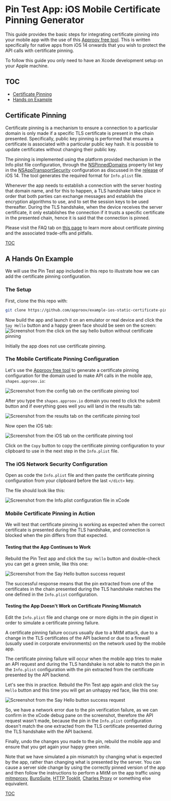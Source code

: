# Pin Test App: iOS Mobile Certificate Pinning Generator

This guide provides the basic steps for integrating certificate pinning into your mobile app with the use of this [Approov free tool](https://approov.io/tools/static-pinning). This is written specifically for native apps from iOS 14 onwards that you wish to protect the API calls with certificate pinning.

To follow this guide you only need to have an Xcode development setup on your Apple machine.


## TOC

* [Certificate Pinning](#certificate-pinning)
* [Hands on Example](#a-hands-on-example)

## Certificate Pinning

Certificate pinning is a mechanism to ensure a connection to a particular domain is only made if a specific TLS certificate is present in the chain presented. Specifically, public key pinning is performed that ensures a certificate is associated with a particular public key hash. It is possible to update certificates without changing their public key.

The pinning is implemented using the platform provided mechanism in the Info plist file configuration, through the [NSPinnedDomains](https://developer.apple.com/documentation/bundleresources/information_property_list/nsapptransportsecurity/nspinneddomains) property list key in the [NSAppTransportSecurity](https://developer.apple.com/documentation/bundleresources/information_property_list/nsapptransportsecurity) configuration as discussed in the [release](https://developer.apple.com/news/?id=g9ejcf8y) of iOS 14. The tool generates the required format for `Info.plist` file.

Whenever the app needs to establish a connection with the server hosting that domain name, and for this to happen, a TLS handshake takes place in order that both parties can exchange messages and establish the encryption algorithms to use, and to set the session keys to be used thereafter. During the TLS handshake, when the device receives the server certificate, it only establishes the connection if it trusts a specific certificate in the presented chain, hence it is said that the connection is pinned.

Please visit the FAQ tab on [this page](https://approov.io/tools/static-pinning) to learn more about certificate pinning and the associated trade-offs and pitfalls.

[TOC](#toc)


## A Hands On Example

We will use the Pin Test app included in this repo to illustrate how we can add the certificate pinning configuration.

### The Setup

First, clone the this repo with:

```bash
git clone https://github.com/approov/example-ios-static-certificate-pinning.git
```

Now build the app and launch it on an emulator or real device and click the `Say Hello` button and a happy green face should be seen on the screen:
![Screenshot from the click on the say hello button without certificate pinning](./readme-images/say-hello-success-without-certificate-pinning.png)

Initially the app does not use certificate pinning.


### The Mobile Certificate Pinning Configuration

Let's use the [Approov free tool](https://approov.io/tools/static-pinning) to generate a certificate pinning configuration for the domain used to make API calls in the mobile app, `shapes.approov.io`:

![Screenshot from the config tab on the certificate pinning tool](./readme-images/certificate-pinning-tool-config-tab.png)

After you type the `shapes.approov.io` domain you need to click the submit button and if everything goes well you will land in the results tab:

![Screenshot from the results tab on the certificate pinning tool](./readme-images/certificate-pinning-tool-results-tab.png)

Now open the iOS tab:

![Screenshot from the iOS tab on the certificate pinning tool](./readme-images/certificate-pinning-tool-ios-tab.png)

Click on the `Copy` button to copy the certificate pinning configuration to your clipboard to use in the next step in the `Info.plist` file.


### The iOS Network Security Configuration

Open as code the `Info.plist` file and then paste the certificate pinning configuration from your clipboard before the last `</dict>` key.

The file should look like this:

![Screenshot from the Info.plist configuration file in xCode](./readme-images/ios-info-plist-configuration-file.png)

### Mobile Certificate Pinning in Action

We will test that certificate pinning is working as expected when the correct certificate is presented during the TLS handshake, and connection is blocked when the pin differs from that expected.

#### Testing that the App Continues to Work

Rebuild the Pin Test app and click the `Say Hello` button and double-check you can get a green smile, like this one:

![Screenshot from the Say Hello button success request ](./readme-images/say-hello-certificate-pinning-success.png)

The successful response means that the pin extracted from one of the certificates in the chain presented during the TLS handshake matches the one defined in the `Info.plist` configuration.

#### Testing the App Doesn't Work on Certificate Pinning Mismatch

Edit the `Info.plist` file and change one or more digits in the pin digest in order to simulate a certificate pinning failure.

A certificate pinning failure occurs usually due to a MitM attack, due to a change in the TLS certificates of the API backend or due to a firewall (usually used in corporate environments) on the network used by the mobile app.

The certificate pinning failure will occur when the mobile app tries to make an API request and during the TLS handshake is not able to match the pin in the `Info.plist` configuration with the pin extracted from the certificate presented by the API backend.

Let's see this in practice. Rebuild the Pin Test app again and click the `Say Hello` button and this time you will get an unhappy red face, like this one:

![Screenshot from the Say Hello button success request ](./readme-images/say-hello-certificate-pinning-failure.png)

So, we have a network error due to the pin verification failure, as we can confirm in the xCode debug pane on the screenshot, therefore the API request wasn't made, because the pin in the `Info.plist` configuration doesn't match the one extracted from the TLS certificate presented during the TLS handshake with the API backend.

Finally, undo the changes you made to the pin, rebuild the mobile app and ensure that you get again your happy green smile.

Note that we have simulated a pin mismatch by changing what is expected by the app, rather than changing what is presented by the server. You can cause a server side change by using the correctly pinned version of the app and then follow the instructions to perform a MitM on the app traffic using [mitmproxy](https://mitmproxy.org/), [BurpSuite](https://portswigger.net/burp), [HTTP Tooklit](https://httptoolkit.tech/), [Charles Proxy](https://www.charlesproxy.com/) or something else equivalent.

[TOC](#toc)
